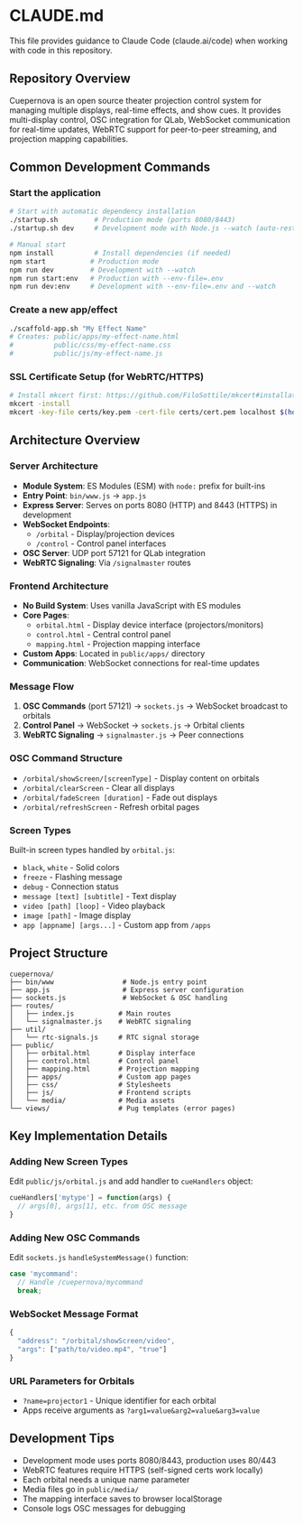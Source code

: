 # CLAUDE.md

This file provides guidance to Claude Code (claude.ai/code) when working with code in this repository.

## Repository Overview

Cuepernova is an open source theater projection control system for managing multiple displays, real-time effects, and show cues. It provides multi-display control, OSC integration for QLab, WebSocket communication for real-time updates, WebRTC support for peer-to-peer streaming, and projection mapping capabilities.

## Common Development Commands

### Start the application
```bash
# Start with automatic dependency installation
./startup.sh         # Production mode (ports 8080/8443)
./startup.sh dev     # Development mode with Node.js --watch (auto-restart)

# Manual start
npm install          # Install dependencies (if needed)
npm start           # Production mode
npm run dev         # Development with --watch
npm run start:env   # Production with --env-file=.env
npm run dev:env     # Development with --env-file=.env and --watch
```

### Create a new app/effect
```bash
./scaffold-app.sh "My Effect Name"
# Creates: public/apps/my-effect-name.html
#          public/css/my-effect-name.css
#          public/js/my-effect-name.js
```

### SSL Certificate Setup (for WebRTC/HTTPS)
```bash
# Install mkcert first: https://github.com/FiloSottile/mkcert#installation
mkcert -install
mkcert -key-file certs/key.pem -cert-file certs/cert.pem localhost $(hostname) $(hostname).local
```

## Architecture Overview

### Server Architecture
- **Module System**: ES Modules (ESM) with `node:` prefix for built-ins
- **Entry Point**: `bin/www.js` → `app.js`
- **Express Server**: Serves on ports 8080 (HTTP) and 8443 (HTTPS) in development
- **WebSocket Endpoints**:
  - `/orbital` - Display/projection devices
  - `/control` - Control panel interfaces
- **OSC Server**: UDP port 57121 for QLab integration
- **WebRTC Signaling**: Via `/signalmaster` routes

### Frontend Architecture
- **No Build System**: Uses vanilla JavaScript with ES modules
- **Core Pages**:
  - `orbital.html` - Display device interface (projectors/monitors)
  - `control.html` - Central control panel
  - `mapping.html` - Projection mapping interface
- **Custom Apps**: Located in `public/apps/` directory
- **Communication**: WebSocket connections for real-time updates

### Message Flow
1. **OSC Commands** (port 57121) → `sockets.js` → WebSocket broadcast to orbitals
2. **Control Panel** → WebSocket → `sockets.js` → Orbital clients
3. **WebRTC Signaling** → `signalmaster.js` → Peer connections

### OSC Command Structure
- `/orbital/showScreen/[screenType]` - Display content on orbitals
- `/orbital/clearScreen` - Clear all displays
- `/orbital/fadeScreen [duration]` - Fade out displays
- `/orbital/refreshScreen` - Refresh orbital pages

### Screen Types
Built-in screen types handled by `orbital.js`:
- `black`, `white` - Solid colors
- `freeze` - Flashing message
- `debug` - Connection status
- `message [text] [subtitle]` - Text display
- `video [path] [loop]` - Video playback
- `image [path]` - Image display
- `app [appname] [args...]` - Custom app from `/apps`

## Project Structure

```
cuepernova/
├── bin/www                 # Node.js entry point
├── app.js                  # Express server configuration
├── sockets.js              # WebSocket & OSC handling
├── routes/
│   ├── index.js           # Main routes
│   └── signalmaster.js    # WebRTC signaling
├── util/
│   └── rtc-signals.js     # RTC signal storage
├── public/
│   ├── orbital.html       # Display interface
│   ├── control.html       # Control panel
│   ├── mapping.html       # Projection mapping
│   ├── apps/              # Custom app pages
│   ├── css/               # Stylesheets
│   ├── js/                # Frontend scripts
│   └── media/             # Media assets
└── views/                 # Pug templates (error pages)
```

## Key Implementation Details

### Adding New Screen Types
Edit `public/js/orbital.js` and add handler to `cueHandlers` object:
```javascript
cueHandlers['mytype'] = function(args) {
  // args[0], args[1], etc. from OSC message
}
```

### Adding New OSC Commands
Edit `sockets.js` `handleSystemMessage()` function:
```javascript
case 'mycommand':
  // Handle /cuepernova/mycommand
  break;
```

### WebSocket Message Format
```javascript
{
  "address": "/orbital/showScreen/video",
  "args": ["path/to/video.mp4", "true"]
}
```

### URL Parameters for Orbitals
- `?name=projector1` - Unique identifier for each orbital
- Apps receive arguments as `?arg1=value&arg2=value&arg3=value`

## Development Tips

- Development mode uses ports 8080/8443, production uses 80/443
- WebRTC features require HTTPS (self-signed certs work locally)
- Each orbital needs a unique name parameter
- Media files go in `public/media/`
- The mapping interface saves to browser localStorage
- Console logs OSC messages for debugging